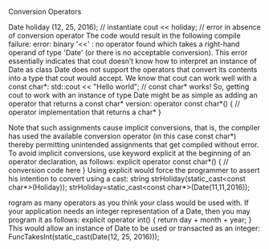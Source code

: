 Conversion Operators

Date holiday (12, 25, 2016); // instantiate
cout << holiday; // error in absence of conversion operator
The code would result in the following compile failure: error: binary '<<' : no
operator found which takes a right-hand operand of type 'Date'
(or there is no acceptable conversion). This error essentially indicates that
cout doesn’t know how to interpret an instance of Date as class Date does not support the operators that convert its contents into a type that cout would accept.
We know that cout can work well with a const char*:
std::cout << "Hello world"; // const char* works!
So, getting cout to work with an instance of type Date might be as simple as adding an
operator that returns a const char* version:
operator const char*()
{
// operator implementation that returns a char*
}

Note that such assignments cause implicit conversions, that is,
the compiler has used the available conversion operator (in this
case const char*) thereby permitting unintended assignments
that get compiled without error. To avoid implicit conversions, use
keyword explicit at the beginning of an operator declaration,
as follows:
explicit operator const char*()
{
// conversion code here
}
Using explicit would force the programmer to assert his
intention to convert using a cast:
string strHoliday(static_cast<const char*>(Holiday));
strHoliday=static_cast<const char*>(Date(11,11,2016));

rogram as many operators as you think your class would be
used with. If your application needs an integer representation of
a Date, then you may program it as follows:
explicit operator int()
{
return day + month + year;
}
This would allow an instance of Date to be used or transacted
as an integer:
FuncTakesInt(static_cast<int>(Date(12, 25, 2016)));
